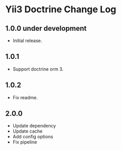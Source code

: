 # Yii3 Doctrine Change Log

## 1.0.0 under development

- Initial release.

## 1.0.1

- Support doctrine orm 3.

## 1.0.2

- Fix readme.

## 2.0.0

- Update dependency
- Update cache
- Add config options
- Fix pipeline
